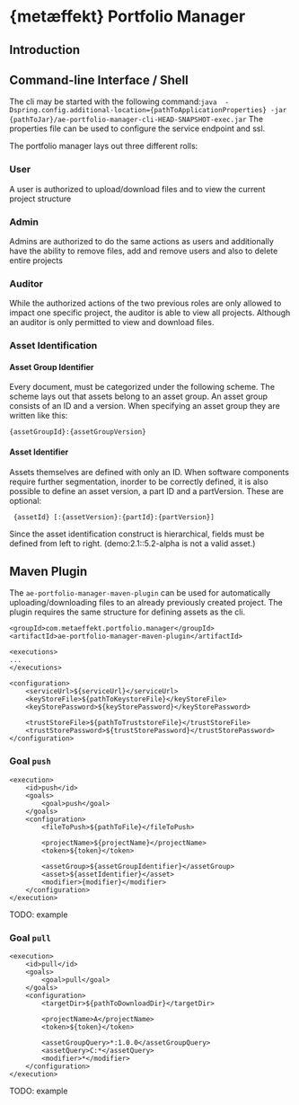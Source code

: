 # {metæffekt} Portfolio Manager

## Introduction

## Command-line Interface / Shell
The cli may be started with the following command:```java  -Dspring.config.additional-location={pathToApplicationProperties} -jar {pathToJar}/ae-portfolio-manager-cli-HEAD-SNAPSHOT-exec.jar```
The properties file can be used to configure the service endpoint and ssl.

The portfolio manager lays out three different rolls:
### User
A user is authorized to upload/download files and to view the current project structure

### Admin
Admins are authorized to do the same actions as users and additionally have the ability to remove files, add and remove users and also to delete entire projects 
### Auditor
While the authorized actions of the two previous roles are only allowed to impact one specific project, the auditor is able to view all projects. Although an auditor is only permitted to view and download files.   


### Asset Identification
#### Asset Group Identifier
Every document, must be categorized under the following scheme. The scheme lays out that assets belong to an asset group. An asset group consists of an ID and a version. When specifying an asset group they are written like this:
```
{assetGroupId}:{assetGroupVersion}
```

#### Asset Identifier
Assets themselves are defined with only an ID. When software components require further segmentation, inorder to be correctly defined, it is also possible to define an asset version, a part ID and a partVersion. These are optional:
```
 {assetId} [:{assetVersion}:{partId}:{partVersion}]
```
Since the asset identification construct is hierarchical, fields must be defined from left to right. (demo:2.1::5.2-alpha is not a valid asset.)

## Maven Plugin
The ```ae-portfolio-manager-maven-plugin``` can be used for automatically uploading/downloading files to an already previously created project. The plugin requires the same structure for defining assets as the cli. 

```
<groupId>com.metaeffekt.portfolio.manager</groupId>
<artifactId>ae-portfolio-manager-maven-plugin</artifactId>

<executions>
...
</executions>

<configuration>
    <serviceUrl>${serviceUrl}</serviceUrl>
    <keyStoreFile>${pathToKeystoreFile}</keyStoreFile>
    <keyStorePassword>${keyStorePassword}</keyStorePassword>
    
    <trustStoreFile>${pathToTruststoreFile}</trustStoreFile>
    <trustStorePassword>${trustStorePassword}</trustStorePassword>
</configuration>
```
   
### Goal `push`
```
<execution>
    <id>push</id>
    <goals>
        <goal>push</goal>
    </goals>
    <configuration>
        <fileToPush>${pathToFile}</fileToPush>

        <projectName>${projectName}</projectName>
        <token>${token}</token>
        
        <assetGroup>${assetGroupIdentifier}</assetGroup>
        <asset>${assetIdentifier}</asset>
        <modifier>{modifier}</modifier>
    </configuration>
</execution>
```
TODO: example

### Goal `pull`
```
<execution>
    <id>pull</id>
    <goals>
        <goal>pull</goal>
    </goals>
    <configuration>
        <targetDir>${pathToDownloadDir}</targetDir>
        
        <projectName>A</projectName>
        <token>${token}</token>
            
        <assetGroupQuery>*:1.0.0</assetGroupQuery>
        <assetQuery>C:*</assetQuery>
        <modifier>*</modifier>
    </configuration>
</execution>
```


TODO: example
